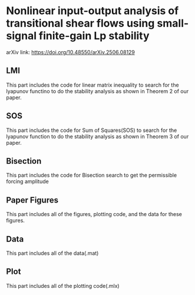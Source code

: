 # Nonlinear input-output analysis of transitional shear flows using small-signal finite-gain Lp stability
arXiv link:  https://doi.org/10.48550/arXiv.2506.08129
## LMI
 This part includes the code for linear matrix inequality to search for the lyapunov functino to do the stability analysis as shown in Theorem 2 of our paper.
## SOS
 This part includes the code for Sum of Squares(SOS) to search for the lyapunov function to do the stability analysis as shown in Theorem 3 of our paper.
## Bisection
 This part includes the code for Bisection search to get the permissible forcing amplitude
## Paper Figures
 This part includes all of the figures, plotting code, and the data for these figures.
## Data
 This part includes all of the data(.mat)
## Plot
 This part includes all of the plotting code(.mlx)

